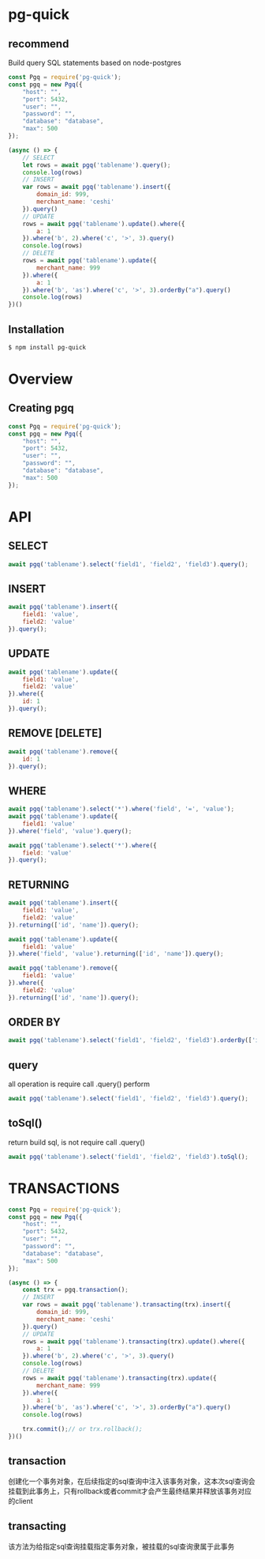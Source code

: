 # pg-quick

## recommend

Build query SQL statements based on node-postgres

``` js
const Pgq = require('pg-quick');
const pgq = new Pgq({
    "host": "",
    "port": 5432,
    "user": "",
    "password": "",
    "database": "database",
    "max": 500
});

(async () => {
    // SELECT
    let rows = await pgq('tablename').query();
    console.log(rows)
    // INSERT
    var rows = await pgq('tablename').insert({
        domain_id: 999,
        merchant_name: 'ceshi'
    }).query()
    // UPDATE
    rows = await pgq('tablename').update().where({
        a: 1
    }).where('b', 2).where('c', '>', 3).query()
    console.log(rows)
    // DELETE
    rows = await pgq('tablename').update({
        merchant_name: 999
    }).where({
        a: 1
    }).where('b', 'as').where('c', '>', 3).orderBy("a").query()
    console.log(rows)
})()
```

## Installation

``` sh
$ npm install pg-quick
```

# Overview

## Creating pgq

``` js
const Pgq = require('pg-quick');
const pgq = new Pgq({
    "host": "",
    "port": 5432,
    "user": "",
    "password": "",
    "database": "database",
    "max": 500
});
```

# API

## SELECT

``` js
await pgq('tablename').select('field1', 'field2', 'field3').query();
```

## INSERT

``` js
await pgq('tablename').insert({
    field1: 'value',
    field2: 'value'
}).query();
```

## UPDATE

``` js
await pgq('tablename').update({
    field1: 'value',
    field2: 'value'
}).where({
    id: 1
}).query();
```

## REMOVE [DELETE]

``` js
await pgq('tablename').remove({
    id: 1
}).query();
```

## WHERE

``` js
await pgq('tablename').select('*').where('field', '=', 'value');
await pgq('tablename').update({
    field1: 'value'
}).where('field', 'value').query();

await pgq('tablename').select('*').where({
    field: 'value'
}).query();
```

## RETURNING

``` js
await pgq('tablename').insert({
    field1: 'value',
    field2: 'value'
}).returning(['id', 'name']).query();

await pgq('tablename').update({
    field1: 'value'
}).where('field', 'value').returning(['id', 'name']).query();

await pgq('tablename').remove({
    field1: 'value'
}).where({
    field2: 'value'
}).returning(['id', 'name']).query();
```
## ORDER BY
```js
await pgq('tablename').select('field1', 'field2', 'field3').orderBy(['id','name'], 'DESC').query();
```

## query
all operation is require call .query() perform
```js
await pgq('tablename').select('field1', 'field2', 'field3').query();
```

## toSql()
return build sql, is not require call .query()
```js
await pgq('tablename').select('field1', 'field2', 'field3').toSql();
```

# TRANSACTIONS
``` js
const Pgq = require('pg-quick');
const pgq = new Pgq({
    "host": "",
    "port": 5432,
    "user": "",
    "password": "",
    "database": "database",
    "max": 500
});

(async () => {
    const trx = pgq.transaction();
    // INSERT
    var rows = await pgq('tablename').transacting(trx).insert({
        domain_id: 999,
        merchant_name: 'ceshi'
    }).query()
    // UPDATE
    rows = await pgq('tablename').transacting(trx).update().where({
        a: 1
    }).where('b', 2).where('c', '>', 3).query()
    console.log(rows)
    // DELETE
    rows = await pgq('tablename').transacting(trx).update({
        merchant_name: 999
    }).where({
        a: 1
    }).where('b', 'as').where('c', '>', 3).orderBy("a").query()
    console.log(rows)

    trx.commit();// or trx.rollback();
})()
```
## transaction
创建化一个事务对象，在后续指定的sql查询中注入该事务对象，这本次sql查询会挂载到此事务上，只有rollback或者commit才会产生最终结果并释放该事务对应的client

## transacting
该方法为给指定sql查询挂载指定事务对象，被挂载的sql查询隶属于此事务